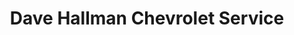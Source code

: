 ---
title: "Dave Hallman Chevrolet Service"
url: /erie/dave-hallman-chevrolet-service/
shop: Autowerkstatt
---